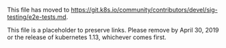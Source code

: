 This file has moved to https://git.k8s.io/community/contributors/devel/sig-testing/e2e-tests.md.

This file is a placeholder to preserve links.  Please remove by April 30, 2019 or the release of kubernetes 1.13, whichever comes first.